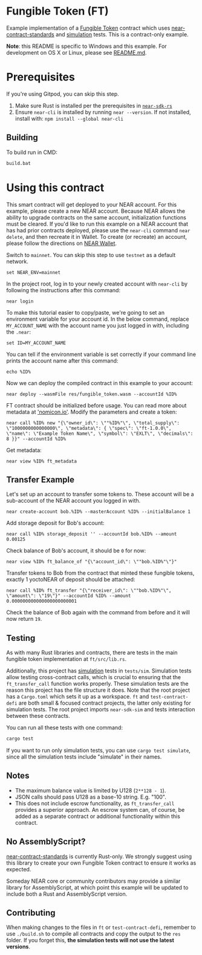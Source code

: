 Fungible Token (FT)
===================

Example implementation of a [Fungible Token] contract which uses [near-contract-standards] and [simulation] tests. This is a contract-only example.

**Note**: this README is specific to Windows and this example. For development on OS X or Linux, please see [README.md](README.md).

  [Fungible Token]: https://nomicon.io/Standards/Tokens/FungibleTokenCore.html
  [near-contract-standards]: https://github.com/near/near-sdk-rs/tree/master/near-contract-standards
  [simulation]: https://github.com/near/near-sdk-rs/tree/master/near-sdk-sim

Prerequisites
=============

If you're using Gitpod, you can skip this step.

1. Make sure Rust is installed per the prerequisites in [`near-sdk-rs`](https://github.com/near/near-sdk-rs#pre-requisites)
2. Ensure `near-cli` is installed by running `near --version`. If not installed, install with: `npm install --global near-cli`

## Building

To build run in CMD:
```bash
build.bat
```

Using this contract
===================

This smart contract will get deployed to your NEAR account. For this example, please create a new NEAR account. Because NEAR allows the ability to upgrade contracts on the same account, initialization functions must be cleared. If you'd like to run this example on a NEAR account that has had prior contracts deployed, please use the `near-cli` command `near delete`, and then recreate it in Wallet. To create (or recreate) an account, please follow the directions on [NEAR Wallet](https://wallet.near.org/).

Switch to `mainnet`. You can skip this step to use `testnet` as a default network.

    set NEAR_ENV=mainnet

In the project root, log in to your newly created account  with `near-cli` by following the instructions after this command:

    near login

To make this tutorial easier to copy/paste, we're going to set an environment variable for your account id. In the below command, replace `MY_ACCOUNT_NAME` with the account name you just logged in with, including the `.near`:

    set ID=MY_ACCOUNT_NAME

You can tell if the environment variable is set correctly if your command line prints the account name after this command:

    echo %ID%

Now we can deploy the compiled contract in this example to your account:

    near deploy --wasmFile res/fungible_token.wasm --accountId %ID%

FT contract should be initialized before usage. You can read more about metadata at ['nomicon.io'](https://nomicon.io/Standards/FungibleToken/Metadata.html#reference-level-explanation). Modify the parameters and create a token:

    near call %ID% new "{\"owner_id\": \""%ID%"\", \"total_supply\": \"1000000000000000\", \"metadata\": { \"spec\": \"ft-1.0.0\", \"name\": \"Example Token Name\", \"symbol\": \"EXLT\", \"decimals\": 8 }}" --accountId %ID%

Get metadata:

    near view %ID% ft_metadata


Transfer Example
---------------

Let's set up an account to transfer some tokens to. These account will be a sub-account of the NEAR account you logged in with.

    near create-account bob.%ID% --masterAccount %ID% --initialBalance 1

Add storage deposit for Bob's account:

    near call %ID% storage_deposit '' --accountId bob.%ID% --amount 0.00125

Check balance of Bob's account, it should be `0` for now:

    near view %ID% ft_balance_of "{\"account_id\": \""bob.%ID%"\"}"

Transfer tokens to Bob from the contract that minted these fungible tokens, exactly 1 yoctoNEAR of deposit should be attached:

    near call %ID% ft_transfer "{\"receiver_id\": \""bob.%ID%"\", \"amount\": \"19\"}" --accountId %ID% --amount 0.000000000000000000000001


Check the balance of Bob again with the command from before and it will now return `19`.

## Testing

As with many Rust libraries and contracts, there are tests in the main fungible token implementation at `ft/src/lib.rs`.

Additionally, this project has [simulation] tests in `tests/sim`. Simulation tests allow testing cross-contract calls, which is crucial to ensuring that the `ft_transfer_call` function works properly. These simulation tests are the reason this project has the file structure it does. Note that the root project has a `Cargo.toml` which sets it up as a workspace. `ft` and `test-contract-defi` are both small & focused contract projects, the latter only existing for simulation tests. The root project imports `near-sdk-sim` and tests interaction between these contracts.

You can run all these tests with one command:

```bash
cargo test
```

If you want to run only simulation tests, you can use `cargo test simulate`, since all the simulation tests include "simulate" in their names.


## Notes

 - The maximum balance value is limited by U128 (`2**128 - 1`).
 - JSON calls should pass U128 as a base-10 string. E.g. "100".
 - This does not include escrow functionality, as `ft_transfer_call` provides a superior approach. An escrow system can, of course, be added as a separate contract or additional functionality within this contract.

## No AssemblyScript?

[near-contract-standards] is currently Rust-only. We strongly suggest using this library to create your own Fungible Token contract to ensure it works as expected.

Someday NEAR core or community contributors may provide a similar library for AssemblyScript, at which point this example will be updated to include both a Rust and AssemblyScript version.

## Contributing

When making changes to the files in `ft` or `test-contract-defi`, remember to use `./build.sh` to compile all contracts and copy the output to the `res` folder. If you forget this, **the simulation tests will not use the latest versions**.
